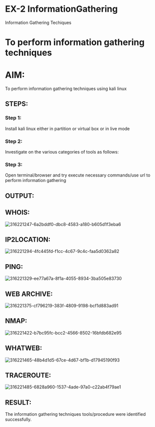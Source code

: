 # EX-2 InformationGathering
Information Gathering Techiques

# To perform information gathering techniques

# AIM:

To perform information gathering techniques using kali linux 

## STEPS:

### Step 1:

Install kali linux either in partition or virtual box or in live mode

### Step 2:

Investigate on the various categories of tools as follows:

### Step 3:
Open terminal/browser and try execute necessary commands/use url to perform information gathering


## OUTPUT:

## WHOIS:
![316221247-6a2bddf0-dbc8-4583-a180-b605d1f3eba6](https://github.com/user-attachments/assets/6533cc9e-52b3-4b5b-8c7f-fb8295930df0)


## IP2LOCATION:
![316221294-4fc445fd-f1cc-4c67-9c4c-faa5d0362a82](https://github.com/user-attachments/assets/bb415aee-7a0a-42aa-ba6c-eba42cb3a0cf)


## PING:
![316221329-ee77a67a-8f1a-4055-8934-3ba505e83730](https://github.com/user-attachments/assets/ac48f30a-476e-42dd-8e00-d1d7d2b64304)


## WEB ARCHIVE:
![316221375-cf796219-383f-4809-9198-bcf1d883ad91](https://github.com/user-attachments/assets/c7fdd849-2b68-48ea-9728-b7e2766eb734)


## NMAP:
![316221422-b7bc95fc-bcc2-4566-8502-16bfdb682e95](https://github.com/user-attachments/assets/116e0a62-742e-4980-b173-15338c21ef16)


## WHATWEB:
![316221465-48b4d1d5-67ce-4d67-bf1b-d17945190f93](https://github.com/user-attachments/assets/3d4327a1-7d8a-438d-8608-797c22fb70d5)


## TRACEROUTE:
![316221485-6828a960-1537-4ade-97a0-c22ab4f79ae1](https://github.com/user-attachments/assets/6c775574-5cb3-4830-a204-8636b0f898eb)



## RESULT:
The information gathering techniques tools/procedure were  identified successfully.
